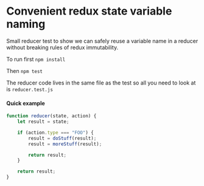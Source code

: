 # Convenient redux state variable naming

Small reducer test to show we can safely reuse a variable name in a reducer without breaking rules of redux immutability.

To run first `npm install`

Then `npm test`

The reducer code lives in the same file as the test so all you need to look at is `reducer.test.js`

#### Quick example

```js
function reducer(state, action) { 
    let result = state;

    if (action.type === "FOO") {
        result = doStuff(result);
        result = moreStuff(result);

        return result;
    }

    return result;
}
```